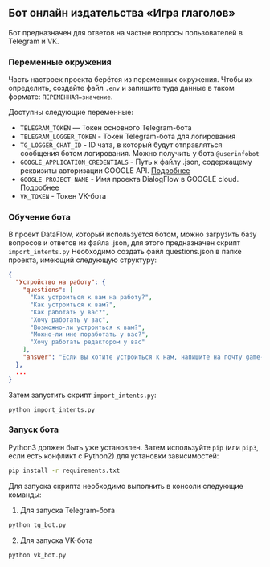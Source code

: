 ## Бот онлайн издательства «Игра глаголов»
Бот предназначен для ответов на частые вопросы пользователей в Telegram и VK.

### Переменные окружения
Часть настроек проекта берётся из переменных окружения. Чтобы их определить, создайте файл `.env` и
запишите туда данные в таком формате: `ПЕРЕМЕННАЯ=значение`.

Доступны следующие переменные:
- `TELEGRAM_TOKEN` — Токен основного Telegram-бота
- `TELEGRAM_LOGGER_TOKEN` - Токен Telegram-бота для логирования
- `TG_LOGGER_CHAT_ID` - ID чата, в который будут отправляться сообщения ботом логирования. Можно получить у бота `@userinfobot`
- `GOOGLE_APPLICATION_CREDENTIALS` - Путь к файлу .json, содержащему реквизиты авторизации GOOGLE API. [Подробнее](https://cloud.google.com/iam/docs/creating-managing-service-account-keys#creating)
- `GOOGLE_PROJECT_NAME` - Имя проекта DialogFlow в GOOGLE cloud. [Подробнее](https://cloud.google.com/dialogflow/es/docs/quick/setup)
- `VK_TOKEN` - Токен VK-бота

### Обучение бота
В проект DataFlow, который используется ботом, можно загрузить базу вопросов и ответов из файла .json, для этого 
предназначен скрипт `import_intents.py`
Необходимо создать файл questions.json в папке проекта, имеющий следующую структуру:
```json
{
  "Устройство на работу": {
    "questions": [
      "Как устроиться к вам на работу?",
      "Как устроиться к вам?",
      "Как работать у вас?",
      "Хочу работать у вас",
      "Возможно-ли устроиться к вам?",
      "Можно-ли мне поработать у вас?",
      "Хочу работать редактором у вас"
    ],
    "answer": "Если вы хотите устроиться к нам, напишите на почту game-of-verbs@gmail.com мини-эссе о себе и прикрепите ваше портфолио."
  },
  ...
}
```
Затем запустить скрипт `import_intents.py`:
```commandline
python import_intents.py
```

### Запуск бота
Python3 должен быть уже установлен. 
Затем используйте `pip` (или `pip3`, если есть конфликт с Python2) для установки зависимостей:
```bash
pip install -r requirements.txt
```

Для запуска скрипта необходимо выполнить в консоли следующие команды:
1. Для запуска Telegram-бота
```bash
python tg_bot.py
```
2. Для запуска VK-бота
```bash
python vk_bot.py
```